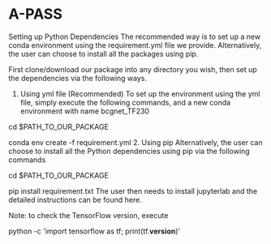 # A-PASS

Setting up Python Dependencies
The recommended way is to set up a new conda environment using the requirement.yml file we provide. Alternatively, the user can choose to install all the packages using pip.

First clone/download our package into any directory you wish, then set up the dependencies via the following ways.

1. Using yml file (Recommended)
To set up the environment using the yml file, simply execute the following commands, and a new conda environment with name bcgnet_TF230

cd $PATH_TO_OUR_PACKAGE

conda env create -f requirement.yml
2. Using pip
Alternatively, the user can choose to install all the Python dependencies using pip via the following commands

cd $PATH_TO_OUR_PACKAGE

pip install requirement.txt
The user then needs to install jupyterlab and the detailed instructions can be found here.

Note: to check the TensorFlow version, execute

python -c 'import tensorflow as tf; print(tf.__version__)'
